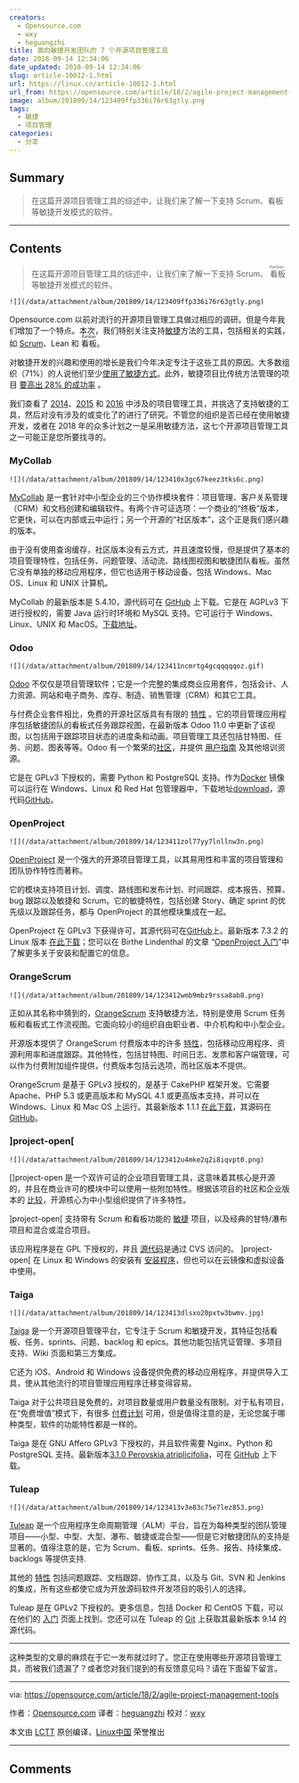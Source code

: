```yaml
---
creators:
  - Opensource.com
  - wxy
  - heguangzhi
title: 面向敏捷开发团队的 7 个开源项目管理工具
date: 2018-09-14 12:34:06
date_updated: 2018-09-14 12:34:06
slug: article-10012-1.html
url: https://linux.cn/article-10012-1.html
url_from: https://opensource.com/article/18/2/agile-project-management-tools
image: album/201809/14/123409ffp336i76r63gtly.png
tags:
  - 敏捷
  - 项目管理
categories:
  - 分享
---
```


## Summary

> 在这篇开源项目管理工具的综述中，让我们来了解一下支持 Scrum、看板等敏捷开发模式的软件。

***

<!-- more -->

## Contents

> 
> 在这篇开源项目管理工具的综述中，让我们来了解一下支持 Scrum、<ruby> 看板 <rt>  Kanban </rt></ruby> 等敏捷开发模式的软件。
> 
> 
> 

`![](/data/attachment/album/201809/14/123409ffp336i76r63gtly.png)`

Opensource.com 以前对流行的开源项目管理工具做过相应的调研。但是今年我们增加了一个特点。本次，我们特别关注支持[敏捷](http://agilemanifesto.org/principles.html)方法的工具，包括相关的实践，如 [Scrum](https://opensource.com/resources/scrum)、Lean 和 <ruby> 看板 <rt>  Kanban </rt></ruby>。

对敏捷开发的兴趣和使用的增长是我们今年决定专注于这些工具的原因。大多数组织（71%）的人说他们至少[使用了敏捷方式](https://www.pmi.org/-/media/pmi/documents/public/pdf/learning/thought-leadership/pulse/pulse-of-the-profession-2017.pdf)。此外，敏捷项目比传统方法管理的项目 [要高出 28% 的成功率](https://www.pwc.com/gx/en/actuarial-insurance-services/assets/agile-project-delivery-confidence.pdf) 。

我们查看了 [2014](https://opensource.com/business/14/1/top-project-management-tools-2014)、[2015](https://opensource.com/business/15/1/top-project-management-tools-2015) 和 [2016](https://opensource.com/business/16/3/top-project-management-tools-2016) 中涉及的项目管理工具，并挑选了支持敏捷的工具，然后对没有涉及的或变化了的进行了研究。不管您的组织是否已经在使用敏捷开发，或者在 2018 年的众多计划之一是采用敏捷方法，这七个开源项目管理工具之一可能正是您所要找寻的。

### MyCollab

`![](/data/attachment/album/201809/14/123410x3gc67keez3tks6c.png)`

[MyCollab](https://community.mycollab.com/) 是一套针对中小型企业的三个协作模块套件：项目管理、客户关系管理（CRM）和文档创建和编辑软件。有两个许可证选项：一个商业的“终极”版本，它更快，可以在内部或云中运行；另一个开源的“社区版本”，这个正是我们感兴趣的版本。

由于没有使用查询缓存，社区版本没有云方式，并且速度较慢，但是提供了基本的项目管理特性，包括任务、问题管理、活动流、路线图视图和敏捷团队看板。虽然它没有单独的移动应用程序，但它也适用于移动设备，包括 Windows、Mac OS、Linux 和 UNIX 计算机。

MyCollab 的最新版本是 5.4.10，源代码可在 [GitHub](https://github.com/MyCollab/mycollab) 上下载。它是在 AGPLv3 下进行授权的，需要 Java 运行时环境和 MySQL 支持。它可运行于 Windows、Linux、UNIX 和 MacOS。[下载地址](https://www.mycollab.com/ce-registration/)。

### Odoo

`![](/data/attachment/album/201809/14/123411ncmrtg4gcqqqqqoz.gif)`

[Odoo](https://www.odoo.com/) 不仅仅是项目管理软件；它是一个完整的集成商业应用套件，包括会计、人力资源、网站和电子商务、库存、制造、销售管理（CRM）和其它工具。

与付费企业套件相比，免费的开源社区版具有有限的 [特性](https://www.odoo.com/page/editions) 。它的项目管理应用程序包括敏捷团队的看板式任务跟踪视图，在最新版本 Odoo 11.0 中更新了该视图，以包括用于跟踪项目状态的进度条和动画。项目管理工具还包括甘特图、任务、问题、图表等等。Odoo 有一个繁荣的[社区](https://www.odoo.com/page/community)，并提供 [用户指南](https://www.odoo.com/documentation/user/11.0/) 及其他培训资源。

它是在 GPLv3 下授权的，需要 Python 和 PostgreSQL 支持。作为[Docker](https://hub.docker.com/_/odoo/) 镜像 可以运行在 Windows、Linux 和 Red Hat 包管理器中，下载地址[download](https://www.odoo.com/page/download)，源代码[GitHub](https://github.com/odoo/odoo)。

### OpenProject

`![](/data/attachment/album/201809/14/123411zol77yy7lnllnw3n.png)`

[OpenProject](https://www.openproject.org/) 是一个强大的开源项目管理工具，以其易用性和丰富的项目管理和团队协作特性而著称。

它的模块支持项目计划、调度、路线图和发布计划、时间跟踪、成本报告、预算、bug 跟踪以及敏捷和 Scrum。它的敏捷特性，包括创建 Story、确定 sprint 的优先级以及跟踪任务，都与 OpenProject 的其他模块集成在一起。

OpenProject 在 GPLv3 下获得许可，其源代码可在[GitHub](https://github.com/opf/openproject)上。最新版本 7.3.2 的 Linux 版本 [在此下载](https://www.openproject.org/download-and-installation/)；您可以在 Birthe Lindenthal 的文章 “[OpenProject 入门](https://opensource.com/article/17/11/how-install-and-use-openproject)”中了解更多关于安装和配置它的信息。

### OrangeScrum

`![](/data/attachment/album/201809/14/123412wmb9mbz9rssa8ab8.png)`

正如从其名称中猜到的，[OrangeScrum](https://www.orangescrum.org/) 支持敏捷方法，特别是使用 Scrum 任务板和看板式工作流视图。它面向较小的组织自由职业者、中介机构和中小型企业。

开源版本提供了 OrangeScrum 付费版本中的许多 [特性](https://www.orangescrum.org/compare-orangescrum)，包括移动应用程序、资源利用率和进度跟踪。其他特性，包括甘特图、时间日志、发票和客户端管理，可以作为付费附加组件提供，付费版本包括云选项，而社区版本不提供。

OrangeScrum 是基于 GPLv3 授权的，是基于 CakePHP 框架开发。它需要 Apache、PHP 5.3 或更高版本和 MySQL 4.1 或更高版本支持，并可以在 Windows、Linux 和 Mac OS 上运行。其最新版本 1.1.1 [在此下载](http://www.orangescrum.org/free-download)，其源码在 [GitHub](https://github.com/Orangescrum/orangescrum/)。

### ]project-open[

`![](/data/attachment/album/201809/14/123412u4mke2q2i8iqvpt0.png)`

[]project-open[](http://www.project-open.com/en/list-installers) 是一个双许可证的企业项目管理工具，这意味着其核心是开源的，并且在商业许可的模块中可以使用一些附加特性。根据该项目的社区和企业版本的 [比较](http://www.project-open.com/en/products/editions.html)，开源核心为中小型组织提供了许多特性。

]project-open[ 支持带有 Scrum 和看板功能的 [敏捷](http://www.project-open.com/en/project-type-agile) 项目，以及经典的甘特/瀑布项目和混合或混合项目。

该应用程序是在 GPL 下授权的，并且 [源代码](http://www.project-open.com/en/developers-cvs-checkout)是通过 CVS 访问的。 ]project-open[ 在 Linux 和 Windows 的安装有 [安装程序](http://www.project-open.com/en/list-installers)，但也可以在云镜像和虚拟设备中使用。

### Taiga

`![](/data/attachment/album/201809/14/123413dlsxo20pxtw3bwmv.jpg)`

[Taiga](https://taiga.io/) 是一个开源项目管理平台，它专注于 Scrum 和敏捷开发，其特征包括看板、任务、sprints、问题、backlog 和 epics。其他功能包括凭证管理、多项目支持、Wiki 页面和第三方集成。

它还为 iOS、Android 和 Windows 设备提供免费的移动应用程序，并提供导入工具，使从其他流行的项目管理应用程序迁移变得容易。

Taiga 对于公共项目是免费的，对项目数量或用户数量没有限制。对于私有项目，在“免费增值”模式下，有很多 [付费计划](https://tree.taiga.io/support/subscription-and-plans/payment-process-faqs/#q.-what-s-about-custom-plans-private-projects-with-more-than-25-members-?) 可用，但是值得注意的是，无论您属于哪种类型，软件的功能特性都是一样的。

Taiga 是在 GNU Affero GPLv3 下授权的，并且软件需要 Nginx、Python 和 PostgreSQL 支持。最新版本[3.1.0 Perovskia atriplicifolia](https://blog.taiga.io/taiga-perovskia-atriplicifolia-release-310.html)，可在 [GitHub](https://github.com/taigaio) 上下载。

### Tuleap

`![](/data/attachment/album/201809/14/123413v3e83c75e7lez853.png)`

[Tuleap](https://www.tuleap.org/) 是一个应用程序生命周期管理（ALM）平台，旨在为每种类型的团队管理项目——小型、中型、大型、瀑布、敏捷或混合型——但是它对敏捷团队的支持是显著的。值得注意的是，它为 Scrum、看板、sprints、任务、报告、持续集成、backlogs 等提供支持.

其他的 [特性](https://www.tuleap.org/features/project-management) 包括问题跟踪、文档跟踪、协作工具，以及与 Git、SVN 和 Jenkins 的集成，所有这些都使它成为开放源码软件开发项目的吸引人的选择。

Tuleap 是在 GPLv2 下授权的。更多信息，包括 Docker 和 CentOS 下载，可以在他们的 [入门](https://www.tuleap.org/get-started) 页面上找到。您还可以在 Tuleap 的 [Git](https://tuleap.net/plugins/git/tuleap/tuleap/stable) 上获取其最新版本 9.14 的源代码。

---

这种类型的文章的麻烦在于它一发布就过时了。您正在使用哪些开源项目管理工具，而被我们遗漏了？或者您对我们提到的有反馈意见吗？请在下面留下留言。

---

via: <https://opensource.com/article/18/2/agile-project-management-tools>

作者：[Opensource.com](https://opensource.com) 译者：[heguangzhi](https://github.com/heguangzhi) 校对：[wxy](https://github.com/wxy)

本文由 [LCTT](https://github.com/LCTT/TranslateProject) 原创编译，[Linux中国](https://linux.cn/) 荣誉推出

***

## Comments
